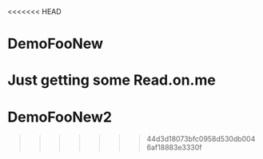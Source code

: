 <<<<<<< HEAD
# DemoFooNew
Just getting some Read.on.me
=======
# DemoFooNew2
>>>>>>> 44d3d18073bfc0958d530db0046af18883e3330f
